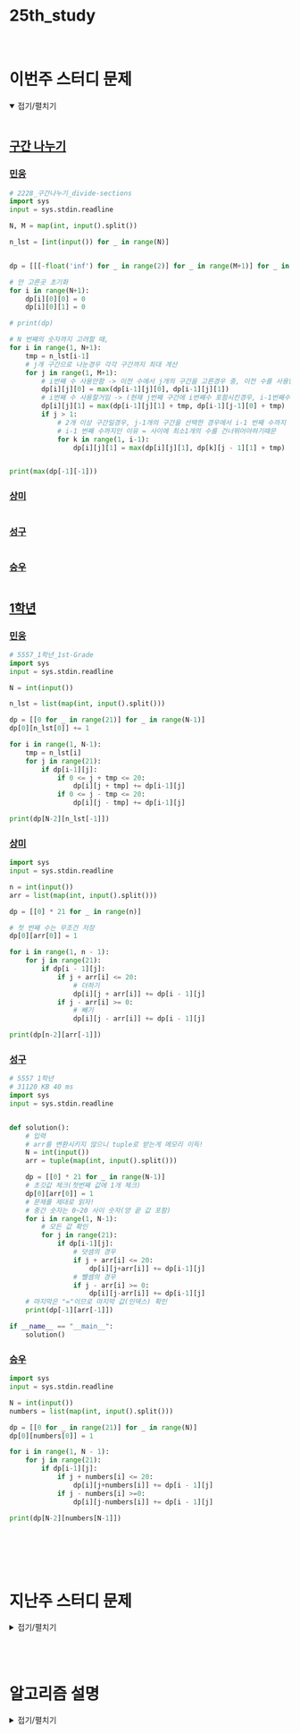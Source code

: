 # 25th_study

<br/>

# 이번주 스터디 문제

<details markdown="1" open>
<summary>접기/펼치기</summary>

<br/>

## [구간 나누기](https://www.acmicpc.net/problem/2228)

### [민웅](./구간%20나누기/민웅.py)

```py
# 2228_구간나누기_divide-sections
import sys
input = sys.stdin.readline

N, M = map(int, input().split())

n_lst = [int(input()) for _ in range(N)]


dp = [[[-float('inf') for _ in range(2)] for _ in range(M+1)] for _ in range(N+1)]

# 안 고른곳 초기화
for i in range(N+1):
    dp[i][0][0] = 0
    dp[i][0][1] = 0

# print(dp)

# N 번째의 숫자까지 고려할 때,
for i in range(1, N+1):
    tmp = n_lst[i-1]
    # j개 구간으로 나눈경우 각각 구간까지 최대 계산
    for j in range(1, M+1):
        # i번째 수 사용안함 -> 이전 수에서 j개의 구간을 고른경우 중, 이전 수를 사용한경우와 사용하지않은경우중 더 큰값
        dp[i][j][0] = max(dp[i-1][j][0], dp[i-1][j][1])
        # i번째 수 사용할거임 -> (현재 j번째 구간에 i번째수 포함시킨경우, i-1번째수에서 이전구간끝내고, 이번수를 새로운구간 시작으로 하는경우)
        dp[i][j][1] = max(dp[i-1][j][1] + tmp, dp[i-1][j-1][0] + tmp)
        if j > 1:
            # 2개 이상 구간일경우, j-1개의 구간을 선택한 경우에서 i-1 번째 수까지 중 최대값+현재 수로 j개의 구간을 선택한 배열을 갱신
            # i-1 번째 수까지인 이유 = 사이에 최소1개의 수를 건너뛰어야하기때문
            for k in range(1, i-1):
                dp[i][j][1] = max(dp[i][j][1], dp[k][j - 1][1] + tmp)


print(max(dp[-1][-1]))

```

### [상미](./구간%20나누기/상미.py)

```py

```

### [성구](./구간%20나누기/성구.py)

```py

```

### [승우](./구간%20나누기/승우.py)

```py


```

## [1학년](https://www.acmicpc.net/problem/5557)

### [민웅](./1학년/민웅.py)

```py
# 5557_1학년_1st-Grade
import sys
input = sys.stdin.readline

N = int(input())

n_lst = list(map(int, input().split()))

dp = [[0 for _ in range(21)] for _ in range(N-1)]
dp[0][n_lst[0]] += 1

for i in range(1, N-1):
    tmp = n_lst[i]
    for j in range(21):
        if dp[i-1][j]:
            if 0 <= j + tmp <= 20:
                dp[i][j + tmp] += dp[i-1][j]
            if 0 <= j - tmp <= 20:
                dp[i][j - tmp] += dp[i-1][j]

print(dp[N-2][n_lst[-1]])
```

### [상미](./1학년/상미.py)

```py
import sys
input = sys.stdin.readline

n = int(input())
arr = list(map(int, input().split()))

dp = [[0] * 21 for _ in range(n)]

# 첫 번째 수는 무조건 저장
dp[0][arr[0]] = 1

for i in range(1, n - 1):
    for j in range(21):
        if dp[i - 1][j]:
            if j + arr[i] <= 20:
                # 더하기
                dp[i][j + arr[i]] += dp[i - 1][j]
            if j - arr[i] >= 0:
                # 빼기
                dp[i][j - arr[i]] += dp[i - 1][j]

print(dp[n-2][arr[-1]])
```

### [성구](./1학년/성구.py)

```py
# 5557 1학년
# 31120 KB 40 ms
import sys
input = sys.stdin.readline


def solution():
    # 입력
    # arr를 변환시키지 않으니 tuple로 받는게 메모리 이득!
    N = int(input())
    arr = tuple(map(int, input().split()))

    dp = [[0] * 21 for _ in range(N-1)]
    # 초깃값 체크(첫번째 값에 1개 체크)
    dp[0][arr[0]] = 1
    # 문제를 제대로 읽자!
    # 중간 숫자는 0~20 사이 숫자(양 끝 값 포함)
    for i in range(1, N-1):
        # 모든 값 확인
        for j in range(21):
            if dp[i-1][j]:
                # 덧셈의 경우
                if j + arr[i] <= 20:
                    dp[i][j+arr[i]] += dp[i-1][j]
                # 뺄셈의 경우
                if j - arr[i] >= 0:
                    dp[i][j-arr[i]] += dp[i-1][j]
    # 마지막은 "="이므로 마지막 값(인덱스) 확인
    print(dp[-1][arr[-1]])

if __name__ == "__main__":
    solution()
```

### [승우](./1학년/승우.py)

```py
import sys
input = sys.stdin.readline

N = int(input())
numbers = list(map(int, input().split()))

dp = [[0 for _ in range(21)] for _ in range(N)]
dp[0][numbers[0]] = 1

for i in range(1, N - 1):
    for j in range(21):
        if dp[i-1][j]:
            if j + numbers[i] <= 20:
                dp[i][j+numbers[i]] += dp[i - 1][j]
            if j - numbers[i] >=0:
                dp[i][j-numbers[i]] += dp[i - 1][j]

print(dp[N-2][numbers[N-1]])

```

<br/>

</details>

<br/><br/>

# 지난주 스터디 문제

<details markdown="1">
<summary>접기/펼치기</summary>

## [동전의 개수](https://www.codetree.ai/problems/number-of-coins/description)

### [민웅](./동전의%20개수/민웅.py)

```py
import sys
input = sys.stdin.readline

N, K = map(int, input().split())

coins = []

for _ in range(N):
    coins.append(int(input()))

ans = 0
cnt = 0
for i in range(N-1, -1, -1):
    tmp = coins[i]
    while True:
        if ans + tmp > K:
            break
        ans += tmp
        cnt += 1

print(cnt)
```

### [상미](./동전의%20개수/상미.py)

```py

```

### [성구](./동전의%20개수/성구.py)

```py
# 동전의 개수
# 108ms 24MB
import sys
input = sys.stdin.readline

# 입력
N, K = map(int, input().split())
coins = [int(input()) for _ in range(N)]

# settings
i = N-1     # 오름차순 입력이므로 역순 탐색
ans = 0

while K>0 and i>=0:
    coin = coins[i]
    # 코인 개수 체크
    ans += K // coin
    # 나머지 잔돈 체크
    K %= coin
    i-=1

print(ans)
```

### [승우](./동전의%20개수/승우.py)

```py


```

## [곰돌이의 모험](https://www.codetree.ai/problems/adventure-of-teddy-bear/description)

### [민웅](./곰돌이의%20모험/민웅.py)

```py
import sys
from itertools import product

input = sys.stdin.readline
dxy = [(0, 1), (0, -1), (1, 0), (-1, 0)]


def bt(loc, score, V, time):
    global ans
    if time == 3:
        if score > ans:
            ans = score
        return

    tmp_loc = [[] for _ in range(len(loc))]
    for i in range(len(loc)):
        x, y = loc[i]

        for d in dxy:
            nx = x + d[0]
            ny = y + d[1]

            if 0 <= nx <= N - 1 and 0 <= ny <= N - 1:
                if field[nx][ny] != -1:
                    tmp_loc[i].append([nx, ny])
    idx_check = []

    for i in range(len(loc)):
        if tmp_loc[i]:
            idx_check.append(i)
    idx_cnt = len(idx_check)
    if idx_cnt == 3:
        prod = product(tmp_loc[idx_check[0]], tmp_loc[idx_check[1]], tmp_loc[idx_check[2]])
    elif idx_cnt == 2:
        prod = product(tmp_loc[idx_check[0]], tmp_loc[idx_check[1]])
    elif idx_cnt == 1:
        prod = product(tmp_loc[idx_check[0]])
    else:
        return

    for value in prod:
        new_V = [[V[i][j] for j in range(N)] for i in range(N)]
        new_score = score
        for x, y in value:
            if not new_V[x][y]:
                new_V[x][y] = 1
                new_score += field[x][y]
        bt(value, new_score, new_V, time + 1)


N, M = map(int, input().split())

field = [list(map(int, input().split())) for _ in range(N)]
visited = [[0] * N for _ in range(N)]
my_loc = []
point = 0

for _ in range(M + 1):
    x, y = map(int, input().split())
    my_loc.append([x - 1, y - 1])
    point += field[x - 1][y - 1]
    visited[x - 1][y - 1] = 1

ans = point
bt(my_loc, point, visited, 0)

print(ans)
```

### [상미](./곰돌이의%20모험/상미.py)

```py

```

### [성구](./곰돌이의%20모험/성구.py)

```py
# 226ms 26MB
import sys
input = sys.stdin.readline

# 입력
N, M = map(int, input().split())
field = [[-1] * (N+1)]+[[-1] + list(map(int, input().split())) for _ in range(N)]
start = [0] * (M+1) # 시작 지점 점수 체크
teams = []
for i in range(M+1):
    team = tuple(map(int, input().split()))
    start[i] = field[team[0]][team[1]]
    field[team[0]][team[1]] = 0
    teams.append(team)

# 최대 점수, 초기값은 시작점 모두 더하기
limit = sum(start)
maxpoint = limit

def dfs(s:int, erazed:set, prev:int) -> None:
    global maxpoint

    if s > M:
        # 모두 체크했으면 최댓값 체크
        maxpoint = max(maxpoint, prev)
        return

    # 시작지점
    si, sj = teams[s]

    # 시작지점 체크

    stack = [(0, si, sj, start[s]+prev, set([(si, sj)]))]

    # 돌아다닐 필드 생성
    fields = [-1] * (N+1)
    for i in range(N+1):
        fields[i] = field[i].copy()

    # 몬스터 잡은 곳 체크
    for y, x in tuple(erazed):
        fields[y][x] = 0

    while stack:
        cnt, i, j, point, eraz = stack.pop()
        # 3시간 뒤 체크
        if cnt == 3:
            # 다음 사람 체크
            dfs(s+1, eraz, point)
            continue
        # 갈 수 있는 방향 모두 체크
        for di, dj in [(-1,0), (1,0) , (0,1), (0,-1), (0,0)]:
            ni, nj = di+i, dj+j
            if 0 < ni < N+1 and 0 < nj < N+1 and fields[ni][nj] >=0:
                # 움직였을 땐, 이동 경로 체크 및 점수 덧셈
                if (ni,nj) not in eraz:
                    e = eraz.copy()
                    e.add((ni,nj))
                    stack.append((cnt+1, ni, nj, point+fields[ni][nj], e))
                # 가만히 있었을 땐, 시간만 체크
                elif (i == ni and j == nj):
                    stack.append((cnt+1, ni, nj, point, eraz))
    return

dfs(0, set(), 0)

print(maxpoint)
```

### [승우](./곰돌이의%20모험/승우.py)

```py


```

</details>

<br/><br/>

# 알고리즘 설명

<details markdown="1">
<summary>접기/펼치기</summary>

<img src="https://github.com/AlgoAlgo-ssafy-seoul-9th/25th_study/assets/102012985/4093d093-e9fb-49f5-885b-8fb00553c689 height="370">


</details>
